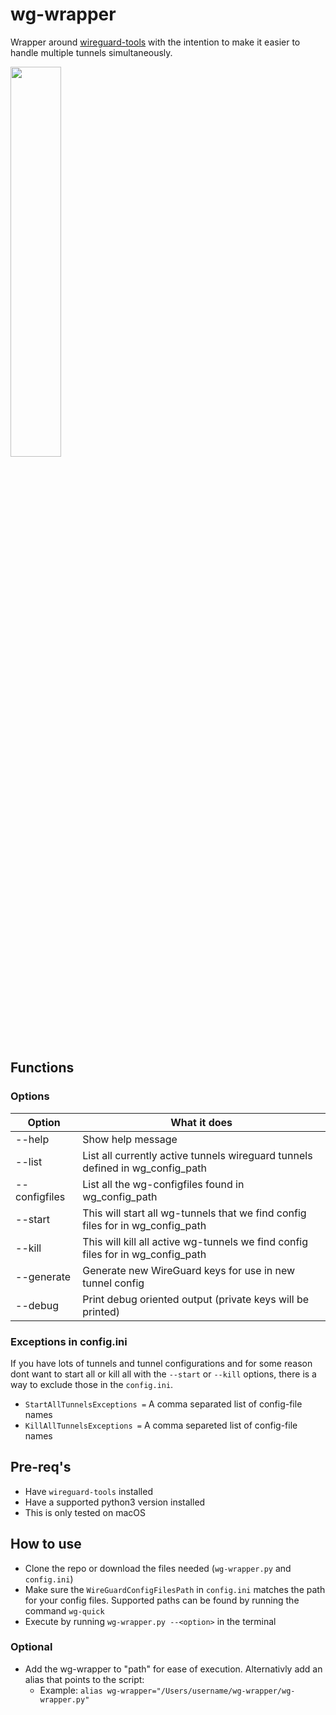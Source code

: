 # wg-wrapper
Wrapper around [wireguard-tools](https://www.wireguard.com/install/) with the intention to make it easier to handle multiple tunnels simultaneously.

<img src="https://github.com/SpaceFarmer/wg-wrapper/assets/12208962/15cc6618-ce04-4f26-8e9f-11cbe5d3faff" width=40% height=40%>

## Functions

### Options
| Option        | What it does                                                                  |
|---------------|-------------------------------------------------------------------------------|
| --help        | Show help message                                                             |
| --list        | List all currently active tunnels wireguard tunnels defined in wg_config_path |
| --configfiles | List all the wg-configfiles found in wg_config_path                           |
| --start       | This will start all wg-tunnels that we find config files for in wg_config_path|
| --kill        | This will kill all active wg-tunnels we find config files for in wg_config_path|
| --generate    | Generate new WireGuard keys for use in new tunnel config                      |
| --debug       | Print debug oriented output (private keys will be printed)                    |

### Exceptions in config.ini
If you have lots of tunnels and tunnel configurations and for some reason dont want to start all or kill all with the `--start` or `--kill` options, there is a way to exclude those in the `config.ini`.
* `StartAllTunnelsExceptions =` A comma separated list of config-file names
* `KillAllTunnelsExceptions =` A comma separeted list of config-file names

## Pre-req's
* Have `wireguard-tools` installed
* Have a supported python3 version installed
* This is only tested on macOS

## How to use
* Clone the repo or download the files needed (`wg-wrapper.py` and `config.ini`)
* Make sure the `WireGuardConfigFilesPath` in `config.ini` matches the path for your config files. Supported paths can be found by running the command `wg-quick`
* Execute by running `wg-wrapper.py --<option>` in the terminal

### Optional
* Add the wg-wrapper to "path" for ease of execution. Alternativly add an alias that points to the script:
    * Example: `alias wg-wrapper="/Users/username/wg-wrapper/wg-wrapper.py"`
